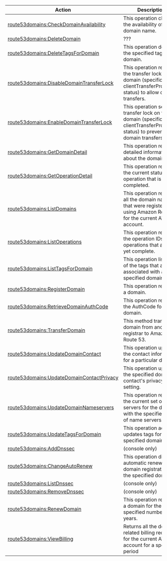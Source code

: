 | Action | Description | Resource | Condition |
| --- | --- | --- | --- |
| [route53domains:CheckDomainAvailability](http://docs.aws.amazon.com/Route53/latest/APIReference/api-check-domain-availability.html) | This operation checks the availability of one domain name. | arn:aws:route53domains:::* | - |
| [route53domains:DeleteDomain](https://docs.aws.amazon.com/IAM/latest/UserGuide/list_route53domains.html) | ??? | arn:aws:route53domains:::* | - |
| [route53domains:DeleteTagsForDomain](http://docs.aws.amazon.com/Route53/latest/APIReference/api-delete-tags-for-domain.html) | This operation deletes the specified tags for a domain. | arn:aws:route53domains:::tags/* | - |
| [route53domains:DisableDomainTransferLock](http://docs.aws.amazon.com/Route53/latest/APIReference/api-disable-domain-transfer-lock.html) | This operation removes the transfer lock on the domain (specifically the clientTransferProhibited status) to allow domain transfers. | arn:aws:route53domains:::* | - |
| [route53domains:EnableDomainTransferLock](http://docs.aws.amazon.com/Route53/latest/APIReference/api-enable-domain-transfer-lock.html) | This operation sets the transfer lock on the domain (specifically the clientTransferProhibited status) to prevent domain transfers. | arn:aws:route53domains:::* | - |
| [route53domains:GetDomainDetail](http://docs.aws.amazon.com/Route53/latest/APIReference/api-get-domain-detail.html) | This operation returns detailed information about the domain. | arn:aws:route53domains:::* | - |
| [route53domains:GetOperationDetail](http://docs.aws.amazon.com/Route53/latest/APIReference/api-get-ops-detail.html) | This operation returns the current status of an operation that is not completed. | arn:aws:route53domains:::* | - |
| [route53domains:ListDomains](http://docs.aws.amazon.com/Route53/latest/APIReference/api-list-domains.html) | This operation returns all the domain names that were registered by using Amazon Route 53 for the current AWS account. | arn:aws:route53domains:::* | - |
| [route53domains:ListOperations](http://docs.aws.amazon.com/Route53/latest/APIReference/api-list-ops.html) | This operation returns the operation IDs of operations that are not yet complete. | arn:aws:route53domains:::* | - |
| [route53domains:ListTagsForDomain](http://docs.aws.amazon.com/Route53/latest/APIReference/api-list-tags-for-domain.html) | This operation lists all of the tags that are associated with a specified domain. | arn:aws:route53domains:::tags/* | - |
| [route53domains:RegisterDomain](http://docs.aws.amazon.com/Route53/latest/APIReference/api-register-domain.html) | This operation registers a domain. | arn:aws:route53domains:::* | - |
| [route53domains:RetrieveDomainAuthCode](http://docs.aws.amazon.com/Route53/latest/APIReference/api-retrieve-domain-auth-code.html) | This operation returns the AuthCode for the domain. | arn:aws:route53domains:::* | - |
| [route53domains:TransferDomain](http://docs.aws.amazon.com/Route53/latest/APIReference/api-transfer-domain.html) | This method transfers a domain from another registrar to Amazon Route 53. | arn:aws:route53domains:::* | - |
| [route53domains:UpdateDomainContact](http://docs.aws.amazon.com/Route53/latest/APIReference/api-update-domain-contact.html) | This operation updates the contact information for a particular domain. | arn:aws:route53domains:::* | - |
| [route53domains:UpdateDomainContactPrivacy](http://docs.aws.amazon.com/Route53/latest/APIReference/api-update-domain-contact-privacy.html) | This operation updates the specified domain contact's privacy setting. | arn:aws:route53domains:::* | - |
| [route53domains:UpdateDomainNameservers](http://docs.aws.amazon.com/Route53/latest/APIReference/api-update-domain-name-servers.html) | This operation replaces the current set of name servers for the domain with the specified set of name servers. | arn:aws:route53domains:::* | - |
| [route53domains:UpdateTagsForDomain](http://docs.aws.amazon.com/Route53/latest/APIReference/api-update-tags-for-domains.html) | This operation adds or updates tags for a specified domain. | arn:aws:route53domains:::tags/* | - |
| [route53domains:AddDnssec](http://docs.aws.amazon.com/Route53/latest/DeveloperGuide/domain-configure-dnssec.html) | (console only) | arn:aws:route53domains:::* | - |
| [route53domains:ChangeAutoRenew](http://docs.aws.amazon.com/Route53/latest/APIReference/API_domains_DisableDomainAutoRenew.html) | This operation disables automatic renewal of domain registration for the specified domain. | arn:aws:route53domains:::* | - |
| [route53domains:ListDnssec](http://docs.aws.amazon.com/Route53/latest/DeveloperGuide/domain-configure-dnssec.html) | (console only) | arn:aws:route53domains:::* | - |
| [route53domains:RemoveDnssec](http://docs.aws.amazon.com/Route53/latest/DeveloperGuide/domain-configure-dnssec.html) | (console only) | arn:aws:route53domains:::* | - |
| [route53domains:RenewDomain](http://docs.aws.amazon.com/Route53/latest/APIReference/API_domains_RenewDomain.html) | This operation renews a domain for the specified number of years.  | arn:aws:route53domains:::* | - |
| [route53domains:ViewBilling](http://docs.aws.amazon.com/Route53/latest/APIReference/API_domains_ViewBilling.html) | Returns all the domain-related billing records for the current AWS account for a specified period | arn:aws:route53domains:::* | - |
